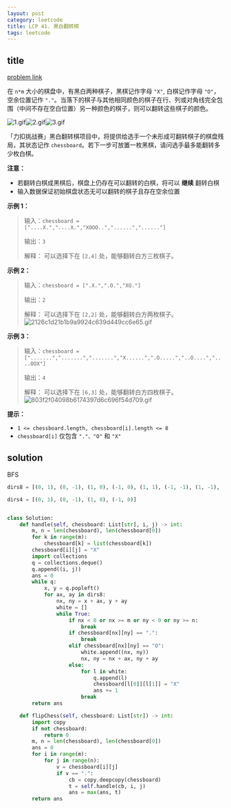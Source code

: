 ```yaml
---
layout: post
category: leetcode
title: LCP 41. 黑白翻转棋
tags: leetcode
---
```

## title
[problem link](https://leetcode-cn.com/problems/fHi6rV/)

在 `n*m` 大小的棋盘中，有黑白两种棋子，黑棋记作字母 `"X"`, 白棋记作字母 `"O"`，空余位置记作 `"."`。当落下的棋子与其他相同颜色的棋子在行、列或对角线完全包围（中间不存在空白位置）另一种颜色的棋子，则可以翻转这些棋子的颜色。

![1.gif](https://pic.leetcode-cn.com/1630396029-eTgzpN-6da662e67368466a96d203f67bb6e793.gif)![2.gif](https://pic.leetcode-cn.com/1630396240-nMvdcc-8e4261afe9f60e05a4f740694b439b6b.gif)![3.gif](https://pic.leetcode-cn.com/1630396291-kEtzLL-6fcb682daeecb5c3f56eb88b23c81d33.gif)

「力扣挑战赛」黑白翻转棋项目中，将提供给选手一个未形成可翻转棋子的棋盘残局，其状态记作 `chessboard`。若下一步可放置一枚黑棋，请问选手最多能翻转多少枚白棋。

**注意：**

- 若翻转白棋成黑棋后，棋盘上仍存在可以翻转的白棋，将可以 **继续** 翻转白棋
- 输入数据保证初始棋盘状态无可以翻转的棋子且存在空余位置

**示例 1：**

> 输入：`chessboard = ["....X.","....X.","XOOO..","......","......"]`
>
> 输出：`3`
>
> 解释：
> 可以选择下在 `[2,4]` 处，能够翻转白方三枚棋子。

**示例 2：**

> 输入：`chessboard = [".X.",".O.","XO."]`
>
> 输出：`2`
>
> 解释：
> 可以选择下在 `[2,2]` 处，能够翻转白方两枚棋子。
> ![2126c1d21b1b9a9924c639d449cc6e65.gif](https://pic.leetcode-cn.com/1626683255-OBtBud-2126c1d21b1b9a9924c639d449cc6e65.gif)

**示例 3：**

> 输入：`chessboard = [".......",".......",".......","X......",".O.....","..O....","....OOX"]`
>
> 输出：`4`
>
> 解释：
> 可以选择下在 `[6,3]` 处，能够翻转白方四枚棋子。
> ![803f2f04098b6174397d6c696f54d709.gif](https://pic.leetcode-cn.com/1630393770-Puyked-803f2f04098b6174397d6c696f54d709.gif)

**提示：**

- `1 <= chessboard.length, chessboard[i].length <= 8`
- `chessboard[i]` 仅包含 `"."、"O"` 和 `"X"`

## solution

BFS

```python
dirs8 = [(0, 1), (0, -1), (1, 0), (-1, 0), (1, 1), (-1, -1), (1, -1), (-1, 1)]

dirs4 = [(0, 1), (0, -1), (1, 0), (-1, 0)]


class Solution:
    def handle(self, chessboard: List[str], i, j) -> int:
        m, n = len(chessboard), len(chessboard[0])
        for k in range(m):
            chessboard[k] = list(chessboard[k])
        chessboard[i][j] = "X"
        import collections
        q = collections.deque()
        q.append((i, j))
        ans = 0
        while q:
            x, y = q.popleft()
            for ax, ay in dirs8:
                nx, ny = x + ax, y + ay
                white = []
                while True:
                    if nx < 0 or nx >= m or ny < 0 or ny >= n:
                        break
                    if chessboard[nx][ny] == ".":
                        break
                    elif chessboard[nx][ny] == "O":
                        white.append((nx, ny))
                        nx, ny = nx + ax, ny + ay
                    else:
                        for l in white:
                            q.append(l)
                            chessboard[l[0]][l[1]] = "X"
                            ans += 1
                        break
        return ans

    def flipChess(self, chessboard: List[str]) -> int:
        import copy
        if not chessboard:
            return 0
        m, n = len(chessboard), len(chessboard[0])
        ans = 0
        for i in range(m):
            for j in range(n):
                v = chessboard[i][j]
                if v == ".":
                    cb = copy.deepcopy(chessboard)
                    t = self.handle(cb, i, j)
                    ans = max(ans, t)
        return ans
```

